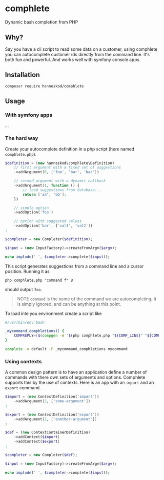 # comphlete

Dynamic bash completion from PHP

## Why?

Say you have a cli script to read some data on a customer, using comphlete you
can autocomplete customer ids directly from the command line. It's both fun and
powerful. And works well with symfony console apps.

## Installation

```shell
composer require hanneskod/comphlete
```

## Usage

### With symfony apps

...

### The hard way

Create your autocomplete definition in a php script (here named `comphlete.php`).

```php
$definition = (new hanneskod\comphlete\Definition)
    // first argument with a fixed set of suggestions
    ->addArgument(0, ['foo', 'bar', 'baz'])

    // second argument with a dynamic callback
    ->addArgument(1, function () {
        // load suggestions from database...
        return ['aa', 'bb'];
    })

    // simple option
    ->addOption('foo')

    // option with suggested values
    ->addOption('bar', ['val1', 'val2'])
;

$completer = new Completer($definition);

$input = (new InputFactory)->createFromArgv($argv);

echo implode(' ', $completer->complete($input));
```

This script generates suggestions from a command line and a cursor position.
Running it as

```shell
php comphlete.php "command f" 8
```

should output `foo`.

> NOTE `command` is the name of the command we are autocompleting, it is simply
> ignored, and can be anything at this point.

To load inte you environment create a script like

```bash
#/usr/bin/env bash

_mycommand_comphletions() {
    COMPREPLY=($(compgen -W "$(php comphlete.php "${COMP_LINE}" "${COMP_POINT}")"))
}

complete -o default -F _mycommand_comphletions mycommand
```

### Using contexts

A common design pattern is to have an application define a number of commands
with there own sets of arguments and options. Comphlete supports this by the use
of contexts. Here is an app with an `import` and an `export` command.

```php
$import = (new ContextDefinition('import'))
    ->addArgument(2, ['some-argument'])
;

$export = (new ContextDefinition('export'))
    ->addArgument(2, ['another-argument'])
;

$def = (new ContextContainerDefinition)
    ->addContext($import)
    ->addContext($export)
;

$completer = new Completer($def);

$input = (new InputFactory)->createFromArgv($argv);

echo implode(' ', $completer->complete($input));
```
